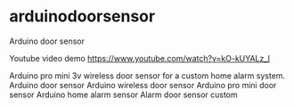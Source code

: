 # arduinodoorsensor
Arduino door sensor 

Youtube video demo
https://www.youtube.com/watch?v=kO-kUYALz_I

Arduino pro mini 3v wireless door sensor for a custom home alarm system.
Arduino door sensor
Arduino wireless door sensor
Arduino pro mini door sensor
Arduino home alarm sensor
Alarm door sensor custom
